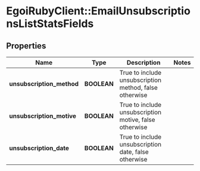 # EgoiRubyClient::EmailUnsubscriptionsListStatsFields

## Properties
Name | Type | Description | Notes
------------ | ------------- | ------------- | -------------
**unsubscription_method** | **BOOLEAN** | True to include unsubscription method, false otherwise | 
**unsubscription_motive** | **BOOLEAN** | True to include unsubscription motive, false otherwise | 
**unsubscription_date** | **BOOLEAN** | True to include unsubscription date, false otherwise | 


